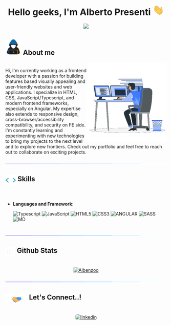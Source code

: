 <h1 align="center"><b>Hello geeks, I'm Alberto Presenti </b><img src="images/hand.webp" width="35"></h1>

<p align="center">
  <img src="https://readme-typing-svg.herokuapp.com?font=Time+New+Roman&color=cyan&size=25&center=true&vCenter=true&width=600&height=100&lines=Alberto+Presenti;Software+Developer,;Games+lover..&hearts;;Active+Learner,;Technology+enthusiast,;AC+Milan+fan">
</p>
	
## <picture><img src="images/about_me.gif" width = 50px></picture> **About me**

<picture> <img align="right" src="images/developer_at_work.gif" width = 250px></picture>

<br>
Hi, I'm currently working as a frontend developer with a passion for building features based visually appealing and user-friendly websites and web applications. I specialize in HTML, CSS, JavaScript/Typescript, and modern frontend frameworks, especially on Angular. My expertise also extends to responsive design, cross-browser/accessibility compatibility, and security on FE side. I'm constantly learning and experimenting with new technologies to bring my projects to the next level and to explore new frontiers. Check out my portfolio and feel free to reach out to collaborate on exciting projects.
<br><br>
<img src="images/lazer-bar.gif">
<br>

## <img src="images/code_icon.webp" align="top" width ="33"><b> Skills</b>
<br>

<p align="center">

- **Languages and Framework**:
        
    ![Typescript](https://shields.io/badge/TypeScript-3178C6?logo=TypeScript&logoColor=FFF&style=for-the-badge)
    ![JavaScript](https://img.shields.io/badge/JavaScript%20-%23F7DF1E.svg?style=for-the-badge&logo=javascript&logoColor=black)
    ![HTML5](https://img.shields.io/badge/HTML5%20-%23E34F26.svg?style=for-the-badge&logo=html5&logoColor=white)
    ![CSS3](https://img.shields.io/badge/CSS3-239120?&style=for-the-badge&logo=css3&logoColor=white)
    ![ANGULAR](https://img.shields.io/badge/Angular-DD0031?style=for-the-badge&logo=angular&logoColor=white)
    ![SASS](https://img.shields.io/badge/Sass-CC6699?style=for-the-badge&logo=sass&logoColor=white)
    ![MD](https://img.shields.io/badge/Markdown-000000?style=for-the-badge&logo=markdown&logoColor=white)

</p>

<br>
<img src="images/lazer-bar.gif">
<br>

## <img src="images/stats.webp" width="31" align="top"><b> Github Stats </b>
<br>

<div align="center">

<a href="https://github.com/Albenzoo/">
  <img src="https://github-readme-stats.vercel.app/api/top-langs?username=Albenzoo&show_icons=true&locale=en&layout=compact&line_height=20&title_color=7A7ADB&icon_color=2234AE&text_color=D3D3D3&bg_color=0,000000,130F40" width="375"  alt="Albenzoo"/>
</a>
</div>

<br>
<img src="images/lazer-bar.gif">
<br>

## <img src="images/handshake.gif" width ="69" align="top"><b> Let's Connect..!</b>
<br>
<div align='center'>
  <a href="https://linkedin.com/in/albertopresenti" target="_blank">
    <img src="https://img.shields.io/badge/linkedin:  alberto presenti-%2300acee.svg?color=405DE6&style=for-the-badge&logo=linkedin&logoColor=white" alt=linkedin style="margin-bottom: 5px; border-radius: 5px;"/>
  </a>
</div>